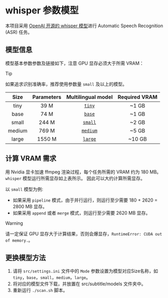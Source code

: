 # whisper 参数模型

本项目采用 [OpenAI 开源的 whisper 模型](https://github.com/openai/whisper)进行 Automatic Speech Recognition (ASR) 任务。

## 模型信息
模型基本参数参数及链接如下，注意 GPU 显存必须大于所需 VRAM：

> [!TIP]
> 如果追求识别准确率，推荐使用参数量 `small` 及以上的模型。

|  Size  | Parameters | Multilingual model | Required VRAM |
|:------:|:----------:|:------------------:|:-------------:|
|  tiny  |    39 M    |       [`tiny`](https://openaipublic.azureedge.net/main/whisper/models/65147644a518d12f04e32d6f3b26facc3f8dd46e5390956a9424a650c0ce22b9/tiny.pt)       |     ~1 GB     |
|  base  |    74 M    |       [`base`](https://openaipublic.azureedge.net/main/whisper/models/ed3a0b6b1c0edf879ad9b11b1af5a0e6ab5db9205f891f668f8b0e6c6326e34e/base.pt)       |     ~1 GB     |
| small  |   244 M    |      [`small`](https://openaipublic.azureedge.net/main/whisper/models/9ecf779972d90ba49c06d968637d720dd632c55bbf19d441fb42bf17a411e794/small.pt)       |     ~2 GB     |
| medium |   769 M    |      [`medium`](https://openaipublic.azureedge.net/main/whisper/models/345ae4da62f9b3d59415adc60127b97c714f32e89e936602e85993674d08dcb1/medium.pt)      |     ~5 GB     |
| large  |   1550 M   |      [`large`](https://openaipublic.azureedge.net/main/whisper/models/81f7c96c852ee8fc832187b0132e569d6c3065a3252ed18e56effd0b6a73e524/large-v2.pt)       |    ~10 GB     |


## 计算 VRAM 需求

用 Nvidia 显卡加速 ffmpeg 渲染过程，每个任务所需的 VRAM 约为 180 MB。`whisper` 模型运行所需显存如上表所示。
因此可以大约计算所需显存。

以 `small` 模型为例:
+ 如果采用 `pipeline` 模式，由于并行运行，则运行至少需要 180 + 2620 = 2800 MB 显存。
+ 如果采用 `append` 或者 `merge` 模式，则运行至少需要 2620 MB 显存。

> [!WARNING]
> 请一定保证 GPU 显存大于计算结果，否则会爆显存，`RuntimeError: CUDA out of memory.`。

## 更换模型方法

1. 请将 `src/settings.ini` 文件中的 `Mode` 参数设置为模型对应Size名称，如 `tiny`，`base`，`small`，`medium`，`large`。
2. 将对应的模型文件下载，并放置在 src/subtitle/models 文件夹中。
3. 重新运行 `./scan.sh` 脚本。
